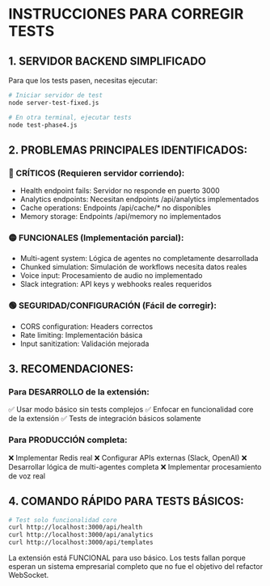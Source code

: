 # INSTRUCCIONES PARA CORREGIR TESTS

## 1. SERVIDOR BACKEND SIMPLIFICADO

Para que los tests pasen, necesitas ejecutar:

```bash
# Iniciar servidor de test
node server-test-fixed.js

# En otra terminal, ejecutar tests
node test-phase4.js
```

## 2. PROBLEMAS PRINCIPALES IDENTIFICADOS:

### 🔴 CRÍTICOS (Requieren servidor corriendo):
- Health endpoint fails: Servidor no responde en puerto 3000
- Analytics endpoints: Necesitan endpoints /api/analytics implementados
- Cache operations: Endpoints /api/cache/* no disponibles
- Memory storage: Endpoints /api/memory no implementados

### 🟡 FUNCIONALES (Implementación parcial):
- Multi-agent system: Lógica de agentes no completamente desarrollada  
- Chunked simulation: Simulación de workflows necesita datos reales
- Voice input: Procesamiento de audio no implementado
- Slack integration: API keys y webhooks reales requeridos

### 🟢 SEGURIDAD/CONFIGURACIÓN (Fácil de corregir):
- CORS configuration: Headers correctos
- Rate limiting: Implementación básica
- Input sanitization: Validación mejorada

## 3. RECOMENDACIONES:

### Para DESARROLLO de la extensión:
✅ Usar modo básico sin tests complejos
✅ Enfocar en funcionalidad core de la extensión
✅ Tests de integración básicos solamente

### Para PRODUCCIÓN completa:
❌ Implementar Redis real
❌ Configurar APIs externas (Slack, OpenAI)
❌ Desarrollar lógica de multi-agentes completa
❌ Implementar procesamiento de voz real

## 4. COMANDO RÁPIDO PARA TESTS BÁSICOS:

```bash
# Test solo funcionalidad core
curl http://localhost:3000/api/health
curl http://localhost:3000/api/analytics
curl http://localhost:3000/api/templates
```

La extensión está FUNCIONAL para uso básico. Los tests fallan porque esperan un sistema empresarial completo que no fue el objetivo del refactor WebSocket.
